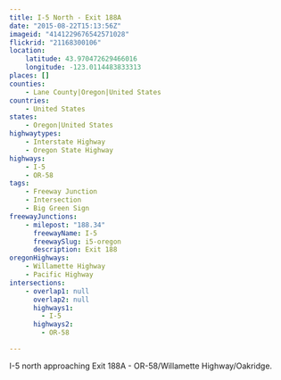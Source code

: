 ```yaml
---
title: I-5 North - Exit 188A
date: "2015-08-22T15:13:56Z"
imageid: "4141229676542571028"
flickrid: "21168300106"
location:
    latitude: 43.970472629466016
    longitude: -123.0114483833313
places: []
counties:
    - Lane County|Oregon|United States
countries:
    - United States
states:
    - Oregon|United States
highwaytypes:
    - Interstate Highway
    - Oregon State Highway
highways:
    - I-5
    - OR-58
tags:
    - Freeway Junction
    - Intersection
    - Big Green Sign
freewayJunctions:
    - milepost: "188.34"
      freewayName: I-5
      freewaySlug: i5-oregon
      description: Exit 188
oregonHighways:
    - Willamette Highway
    - Pacific Highway
intersections:
    - overlap1: null
      overlap2: null
      highways1:
        - I-5
      highways2:
        - OR-58

---
```

I-5 north approaching Exit 188A - OR-58/Willamette Highway/Oakridge.